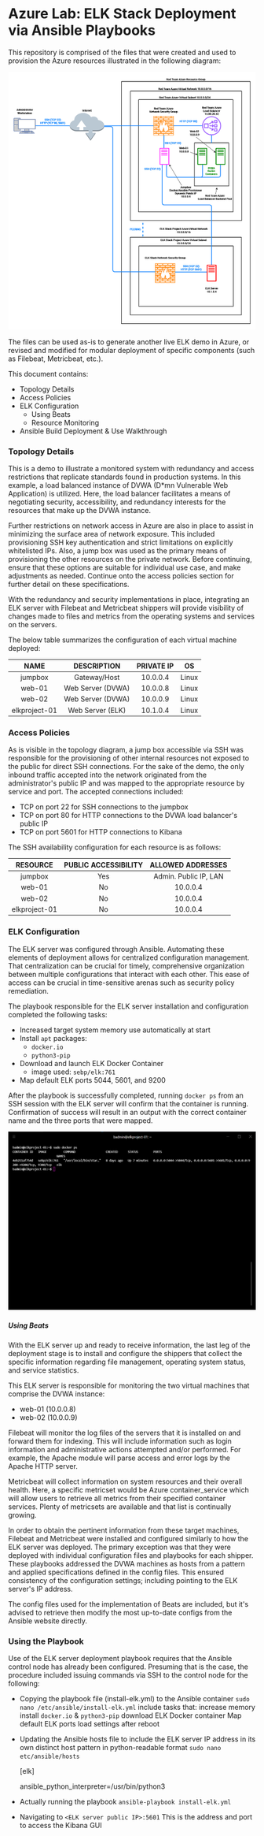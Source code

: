# Azure Lab: ELK Stack Deployment via Ansible Playbooks

This repository is comprised of the files that were created and used to provision the Azure resources illustrated in the following diagram:

![](images/network_topology.png)

The files can be used as-is to generate another live ELK demo in Azure, or revised and modified for modular deployment of specific components (such as Filebeat, Metricbeat, etc.).

This document contains:
- Topology Details
- Access Policies
- ELK Configuration
    - Using Beats
    - Resource Monitoring
- Ansible Build Deployment & Use Walkthrough

### Topology Details

This is a demo to illustrate a monitored system with redundancy and access restrictions that replicate standards found in production systems. In this example, a load balanced instance of DVWA (D*mn Vulnerable Web Application) is utilized. Here, the load balancer facilitates a means of negotiating security, accessibility, and redundancy interests for the resources that make up the DVWA instance.

Further restrictions on network access in Azure are also in place to assist in minimizing the surface area of network exposure. This included provisioning SSH key authentication and strict limitations on explicitly whitelisted IPs. Also, a jump box was used as the primary means of provisioning the other resources on the private network. Before continuing, ensure that these options are suitable for individual use case, and make adjustments as needed. Continue onto the access policies section for further detail on these specifications.

With the redundancy and security implementations in place, integrating an ELK server with Filebeat and Metricbeat shippers will provide visibility of changes made to files and metrics from the operating systems and services on the servers.

The below table summarizes the configuration of each virtual machine deployed:

|      NAME     |    DESCRIPTION    | PRIVATE IP |   OS  |
|:-------------:|:-----------------:|:----------:|:-----:|
|    jumpbox    |    Gateway/Host   |  10.0.0.4  | Linux |
|     web-01    | Web Server (DVWA) |  10.0.0.8  | Linux |
|     web-02    | Web Server (DVWA) |  10.0.0.9  | Linux |
| elkproject-01 |  Web Server (ELK) |  10.1.0.4  | Linux |

### Access Policies

As is visible in the topology diagram, a jump box accessible via SSH was responsible for the provisioning of other internal resources not exposed to the public for direct SSH connections. For the sake of the demo, the only inbound traffic accepted into the network originated from the administrator's public IP and was mapped to the appropriate resource by service and port. The accepted connections included:

- TCP on port 22 for SSH connections to the jumpbox
- TCP on port 80 for HTTP connections to the DVWA load balancer's public IP
- TCP on port 5601 for HTTP connections to Kibana

The SSH availability configuration for each resource is as follows:

|    RESOURCE   | PUBLIC ACCESSIBILITY |   ALLOWED ADDRESSES   |
|:-------------:|:--------------------:|:---------------------:|
|    jumpbox    |          Yes         | Admin. Public IP, LAN |
|     web-01    |          No          |        10.0.0.4       |
|     web-02    |          No          |        10.0.0.4       |
| elkproject-01 |          No          |        10.0.0.4       |

### ELK Configuration

The ELK server was configured through Ansible. Automating these elements of deployment allows for centralized configuration management. That centralization can be crucial for timely, comprehensive organization between multiple configurations that interact with each other. This ease of access can be crucial in time-sensitive arenas such as security policy remediation.

The playbook responsible for the ELK server installation and configuration completed the following tasks:

- Increased target system memory use automatically at start
- Install `apt` packages:
  - `docker.io`
  - `python3-pip`
- Download and launch ELK Docker Container
  - image used: `sebp/elk:761`
- Map default ELK ports 5044, 5601, and 9200

After the playbook is successfully completed, running `docker ps` from an SSH session with the ELK server will confirm that the container is running. Confirmation of success will result in an output with the correct container name and the three ports that were mapped.

![](images/elkproject-01_sudo_docker_ps_output.png)

##### Using Beats

With the ELK server up and ready to receive information, the last leg of the deployment stage is to install and configure the shippers that collect the specific information regarding file management, operating system status, and service statistics.

This ELK server is responsible for monitoring the two virtual machines that comprise the DVWA instance:

- web-01 (10.0.0.8)
- web-02 (10.0.0.9)

Filebeat will monitor the log files of the servers that it is installed on and forward them for indexing. This will include information such as login information and administrative actions attempted and/or performed. For example, the Apache module will parse access and error logs by the Apache HTTP server.

Metricbeat will collect information on system resources and their overall health. Here, a specific metricset would be Azure container_service which will allow users to retrieve all metrics from their specified container services. Plenty of metricsets are available and that list is continually growing.

In order to obtain the pertinent information from these target machines, Filebeat and Metricbeat were installed and configured similarly to how the ELK server was deployed. The primary exception was that they were deployed with individual configuration files and playbooks for each shipper. These playbooks addressed the DVWA machines as hosts from a pattern and applied specifications defined in the config files. This ensured consistency of the configuration settings; including pointing to the ELK server's IP address.

The config files used for the implementation of Beats are included, but it's advised to retrieve then modify the most up-to-date configs from the Ansible website directly.

### Using the Playbook

Use of the ELK server deployment playbook requires that the Ansible control node has already been configured. Presuming that is the case, the procedure included issuing commands via SSH to the control node for the following:

- Copying the playbook file (install-elk.yml) to the Ansible container
  `sudo nano /etc/ansible/install-elk.yml`
  include tasks that:
  increase memory
  install `docker.io` & `python3-pip`
  download ELK Docker container
  Map default ELK ports
  load settings after reboot
- Updating the Ansible hosts file to include the ELK server IP address in its own distinct host pattern in python-readable format
  `sudo nano etc/ansible/hosts`
  
  [elk]
  
  <ELK server IP> ansible_python_interpreter=/usr/bin/python3

- Actually running the playbook
  `ansible-playbook install-elk.yml`
- Navigating to `<ELK server public IP>:5601`
  This is the address and port to access the Kibana GUI
